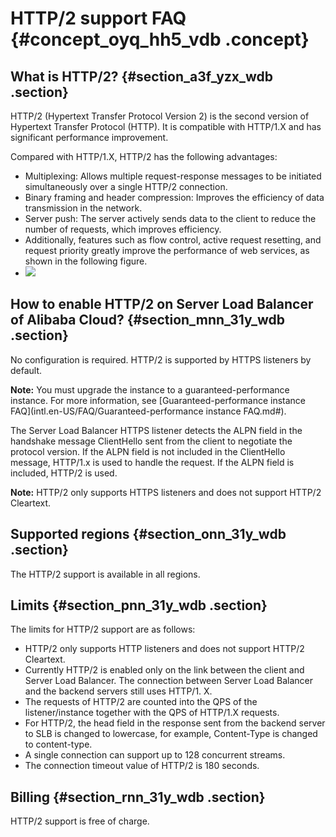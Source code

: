 # HTTP/2 support FAQ {#concept_oyq_hh5_vdb .concept}

## What is HTTP/2? {#section_a3f_yzx_wdb .section}

HTTP/2 \(Hypertext Transfer Protocol Version 2\) is the second version of Hypertext Transfer Protocol \(HTTP\). It is compatible with HTTP/1.X and has significant performance improvement.

Compared with HTTP/1.X, HTTP/2 has the following advantages:

-   Multiplexing: Allows multiple request-response messages to be initiated simultaneously over a single HTTP/2 connection.
-   Binary framing and header compression: Improves the efficiency of data transmission in the network.
-   Server push: The server actively sends data to the client to reduce the number of requests, which improves efficiency.
-   Additionally, features such as flow control, active request resetting, and request priority greatly improve the performance of web services, as shown in the following figure.
-   ![](http://static-aliyun-doc.oss-cn-hangzhou.aliyuncs.com/assets/img/4294/15687116443266_en-US.png)


## How to enable HTTP/2 on Server Load Balancer of Alibaba Cloud? {#section_mnn_31y_wdb .section}

No configuration is required. HTTP/2 is supported by HTTPS listeners by default.

**Note:** You must upgrade the instance to a guaranteed-performance instance. For more information, see [Guaranteed-performance instance FAQ](intl.en-US/FAQ/Guaranteed-performance instance FAQ.md#).

The Server Load Balancer HTTPS listener detects the ALPN field in the handshake message ClientHello sent from the client to negotiate the protocol version. If the ALPN field is not included in the ClientHello message, HTTP/1.x is used to handle the request. If the ALPN field is included, HTTP/2 is used.

**Note:** HTTP/2 only supports HTTPS listeners and does not support HTTP/2 Cleartext.

## Supported regions {#section_onn_31y_wdb .section}

The HTTP/2 support is available in all regions.

## Limits {#section_pnn_31y_wdb .section}

The limits for HTTP/2 support are as follows:

-   HTTP/2 only supports HTTP listeners and does not support HTTP/2 Cleartext.
-   Currently HTTP/2 is enabled only on the link between the client and Server Load Balancer. The connection between Server Load Balancer and the backend servers still uses HTTP/1. X.
-   The requests of HTTP/2 are counted into the QPS of the listener/instance together with the QPS of HTTP/1.X requests.
-   For HTTP/2, the head field in the response sent from the backend server to SLB is changed to lowercase, for example, Content-Type is changed to content-type.
-   A single connection can support up to 128 concurrent streams.
-   The connection timeout value of HTTP/2 is 180 seconds.

## Billing {#section_rnn_31y_wdb .section}

HTTP/2 support is free of charge.

